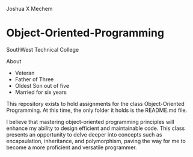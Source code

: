 Joshua X Mechem  
# Object-Oriented-Programming
SouthWest Technical College  

About
- Veteran
- Father of Three
- Oldest Son out of five
- Married for six years

This repository exists to hold assignments for the class Object-Oriented Programming. At this time, the only folder it holds is the README.md file.  

I believe that mastering object-oriented programming principles will enhance my ability to design efficient and maintainable code. This class presents an opportunity to delve deeper into concepts such as encapsulation, inheritance, and polymorphism, paving the way for me to become a more proficient and versatile programmer.
